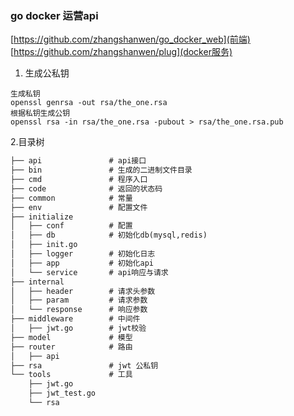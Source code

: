 ### go docker 运营api

[https://github.com/zhangshanwen/go_docker_web](前端)
[https://github.com/zhangshanwen/plug](docker服务)



 1. 生成公私钥
```
生成私钥
openssl genrsa -out rsa/the_one.rsa
根据私钥生成公钥
openssl rsa -in rsa/the_one.rsa -pubout > rsa/the_one.rsa.pub
```

2.目录树
```markdown
├── api               # api接口
├── bin               # 生成的二进制文件目录
├── cmd               # 程序入口
├── code              # 返回的状态码
├── common            # 常量
├── env               # 配置文件
├── initialize
│   ├── conf          # 配置
│   ├── db            # 初始化db(mysql,redis)
│   ├── init.go      
│   ├── logger        # 初始化日志
│   ├── app           # 初始化api
│   └── service       # api响应与请求
├── internal          
│   ├── header        # 请求头参数
│   ├── param         # 请求参数
│   └── response      # 响应参数
├── middleware        # 中间件
│   ├── jwt.go        # jwt校验
├── model             # 模型
├── router            # 路由
│   ├── api
├── rsa               # jwt 公私钥
└── tools             # 工具
    ├── jwt.go
    ├── jwt_test.go
    └── rsa

```